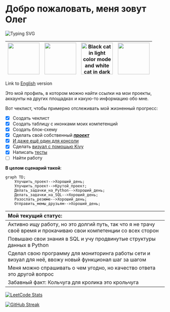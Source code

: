 # Добро пожаловать, меня зовут Олег

<picture>
  <source media="(prefers-color-scheme: dark)" srcset="https://readme-typing-svg.demolab.com?font=Tektur&size=30&duration=4000&pause=10000&color=67C454&background=111222&center=true&vCenter=true&random=false&width=500&lines=_вот-вот_программист.__doc__" alt="Typing SVG" /></a>
<img src="https://readme-typing-svg.demolab.com?font=Tektur&size=30&duration=4000&pause=10000&color=111222&background=67C454&center=true&vCenter=true&random=false&width=500&lines=_вот-вот_программист.__doc__" alt="Typing SVG"/></a>
</picture>  


|<img src="https://cdn.jsdelivr.net/gh/devicons/devicon/icons/python/python-original-wordmark.svg" width="100" height="100"/> | <img src="https://cdn.jsdelivr.net/gh/devicons/devicon/icons/mysql/mysql-original-wordmark.svg" width="100" height="100" /> | <picture><source media="(prefers-color-scheme: dark)" srcset="https://github.com/Dopelen/Dopelen/assets/141639888/c7a02e7c-7a40-462e-b165-cab4c15821a2" width="100" height="100"><img alt="Black cat in light color mode and white cat in dark color mode." src="https://cdn.jsdelivr.net/gh/devicons/devicon/icons/github/github-original-wordmark.svg" width="100" height="100"></picture> | <img src="https://upload.wikimedia.org/wikipedia/commons/1/1d/PyCharm_Icon.svg" width="100" height="100" /> |
|---|---|---|---|

Link to [English](https://github.com/Dopelen/Dopelen/blob/main/README.md) version

Это мой профиль, в котором можно найти ссылки на мои проекты, аккаунты на других площадках и какую-то информацию обо мне.

Вот чеклист, чтобы примерно отслеживать мой жизненный прогресс:
- [x] Создать чеклист
- [x] Создать таблицу c иконками моих компетенций
- [x] Создать блок-схему
- [x] Сделать свой собственный [***проект***](https://github.com/Dopelen/CheckIPer)
- [x] [И даже ещё один для консоли](https://github.com/Dopelen/Phone_book)
- [x] Сделать [визуал с помощью Kivy](https://github.com/Dopelen/CheckIPer?tab=readme-ov-file#what-does-checkiper-do)
- [x] Написать [тесты](https://github.com/Dopelen/Phone_book/blob/main/test_input_phone_book.py)
- [ ] Найти работу

**В целом сценарий такой**:

```mermaid
graph TD;
    Улучшить_проект-->Хороший_день;
    Улучшить_проект-->Крутой_проект;
    Делать_задачки_на_Python-->Хороший_день;
    Делать_задачки_на_SQL-->Хороший_день;
    Разослать_резюме-->Хороший_день;
    Отправить_мемы_друзьям-->Хороший_день;
```

| Мой текущий статус: |
|:----|
|Активно ищу работу, но это долгий путь, так что я не трачу своё время и прокачиваю свои компетенции со всех сторон|
|Повышаю свои знания в SQL и учу продвинутые структуры данных в Python|
|Сделал свою программу для мониторинга работы сети и визуал для неё, ввожу новый функционал шаг за шагом|
|Меня можно спрашивать о чем угодно, но качество ответа это другой вопрос|
|Забавный факт: Кольчуга для кролика это крольчуга|

[![LeetCode Stats](https://leetcard.jacoblin.cool/Oleg_Ab)](https://leetcode.com/u/Oleg_Ab/)

[![GitHub Streak](https://streak-stats.demolab.com?user=Dopelen&theme=graywhite&border_radius=50&card_width=550&fire=FF8910)](https://git.io/streak-stats)
